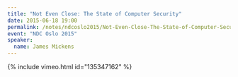 ```yaml
---
title: "Not Even Close: The State of Computer Security"
date: 2015-06-18 19:00
permalink: /notes/ndcoslo2015/Not-Even-Close-The-State-of-Computer-Security.html
event: "NDC Oslo 2015"
speaker:
  name: James Mickens
---
```


{% include vimeo.html id="135347162" %}